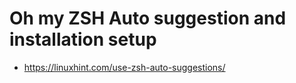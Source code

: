 # Oh my ZSH Auto suggestion and installation setup 
* https://linuxhint.com/use-zsh-auto-suggestions/
